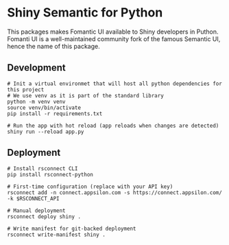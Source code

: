 # Shiny Semantic for Python

This packages makes Fomantic UI available to Shiny developers in Puthon. Fomanti UI is a well-maintained community fork of the famous Semantic UI, hence the name of this package.

## Development

```shell
# Init a virtual environmet that will host all python dependencies for this project
# We use venv as it is part of the standard library
python -m venv venv
source venv/bin/activate
pip install -r requirements.txt

# Run the app with hot reload (app reloads when changes are detected)
shiny run --reload app.py
```

## Deployment

```shell
# Install rsconnect CLI
pip install rsconnect-python

# First-time configuration (replace with your API key)
rsconnect add -n connect.appsilon.com -s https://connect.appsilon.com/ -k $RSCONNECT_API

# Manual deployment
rsconnect deploy shiny .

# Write manifest for git-backed deployment
rsconnect write-manifest shiny .
```
